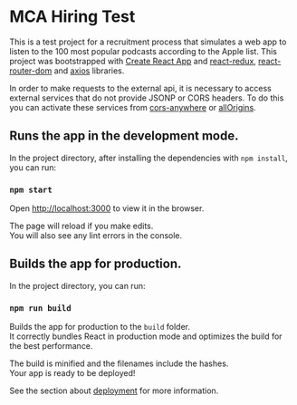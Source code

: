 # MCA Hiring Test
This is a test project for a recruitment process that simulates a web app to listen to the 100 most popular podcasts according to the Apple list.
This project was bootstrapped with [Create React App](https://github.com/facebook/create-react-app) and [react-redux](https://github.com/reduxjs/react-redux), [react-router-dom](https://github.com/remix-run/react-router) and [axios](https://github.com/axios/axios) libraries.

In order to make requests to the external api, it is necessary to access external services that do not provide JSONP or CORS headers. To do this you can activate these services from [cors-anywhere](https://cors-anywhere.herokuapp.com/) or [allOrigins](https://allorigins.win/).

## Runs the app in the development mode.

In the project directory, after installing the dependencies with ```npm install```, you can run:

### `npm start`

Open [http://localhost:3000](http://localhost:3000) to view it in the browser.

The page will reload if you make edits.\
You will also see any lint errors in the console.

## Builds the app for production.

In the project directory, you can run:

### `npm run build`

Builds the app for production to the `build` folder.\
It correctly bundles React in production mode and optimizes the build for the best performance.

The build is minified and the filenames include the hashes.\
Your app is ready to be deployed!

See the section about [deployment](https://facebook.github.io/create-react-app/docs/deployment) for more information.
